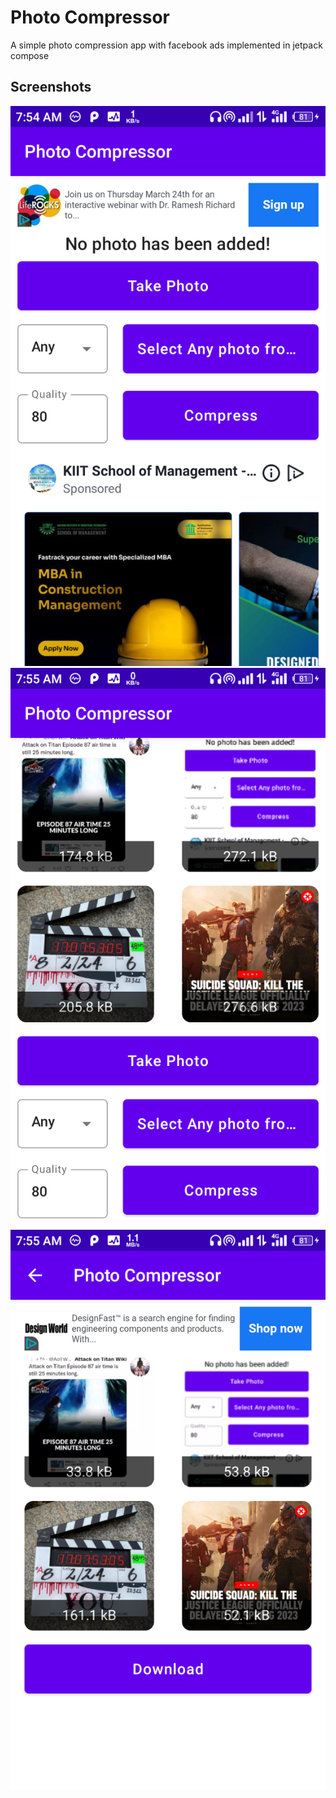 # Photo Compressor

A simple photo compression app with facebook ads implemented in jetpack compose

## Screenshots
![screen-1](./screenshots/screenshot-1.png)
![screen-2](./screenshots/screenshot-2.png)
![screen-3](./screenshots/screenshot-3.png)
